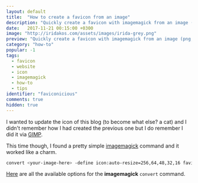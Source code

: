 ```yaml
---
layout: default
title:  "How to create a favicon from an image"
description: "Quickly create a favicon with imagemagick from an image (png, jpg etc)."
date:   2017-11-21 00:15:00 +0300
image: "http://iridakos.com/assets/images/irida-grey.png"
preview: "Quickly create a favicon with imagemagick from an image (png, jpg etc)"
category: "how-to"
popular: -1
tags:
  - favicon 
  - website 
  - icon 
  - imagemagick 
  - how-to 
  - tips
identifier: "faviconicious"
comments: true
hidden: true
---
```


I wanted to update the icon of this blog (to become what else? a cat) and I didn't remember how I had created the previous one but I do remember I did it via [GIMP](https://www.gimp.org/).

This time though, I found a pretty simple [imagemagick](https://www.imagemagick.org/script/index.php) command and it worked like a charm.

```bash
convert <your-image-here> -define icon:auto-resize=256,64,48,32,16 favicon.ico
```

[Here](https://www.imagemagick.org/script/command-line-options.php) are all the available options for the **imagemagick** `convert` command.
